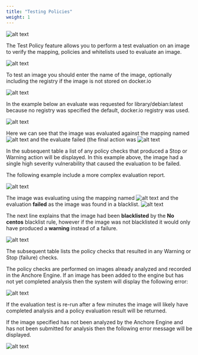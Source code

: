 ```yaml
---
title: "Testing Policies"
weight: 1
---
```


![alt text](/TestBundleLogo.jpeg)

The Test Policy feature allows you to perform a test evaluation on an image to verify the mapping, policies and whitelists used to evaluate an image.

![alt text](/TestPolicyTab.png)

To test an image you should enter the name of the image, optionally including the registry if the image is not stored on docker.io

![alt text](/TestImage.png)

In the example below an evaluate was requested for library/debian:latest because no registry was specified the default, docker.io registry was used.

![alt text](/TestedImage.png)


Here we can see that the image was evaluated against the mapping named ![alt text](/DefaultMapping.jpeg) and  the evaluate failed (the final action was ![alt text](/Stop.jpeg)

In the subsequent table a list of any policy checks that produced a Stop or Warning action will be displayed. In this example above, the image had a single high severity vulnerability that caused the evaluation to be failed.

The following example include a more complex evaluation report.

![alt text](/TestedImageComplex.jpeg)

The image was evaluating using the mapping named ![alt text](/default.jpeg) and the evaluation **failed** as the image was found in a blacklist. ![alt text](/StopBlacklisted.jpeg)

The next line explains that the image had been **blacklisted** by the **No centos** blacklist rule, however if the image was not blacklisted it would only have produced a **warning** instead of a failure. 

![alt text](/TestImageNote.jpeg)

The subsequent table lists the policy checks that resulted in any Warning or Stop (failure) checks.

The policy checks are performed on images already analyzed and recorded in the Anchore Engine. If an image has been added to the engine but has not yet completed analysis then the system will display the following error: 

![alt text](/ImageUndergoingAnalysis.png)

If the evaluation test is re-run after a few minutes the image will likely have completed analysis and a policy evaluation result will be returned.

If the image specified has not been analyzed by the Anchore Engine and has not been submitted for analysis then the following error message will be displayed.

![alt text](/SorryUnableToLocateImage.png)

